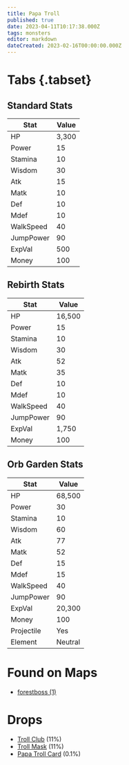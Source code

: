 ```yaml
---
title: Papa Troll
published: true
date: 2023-04-11T10:17:38.000Z
tags: monsters
editor: markdown
dateCreated: 2023-02-16T00:00:00.000Z
---
```


# Tabs {.tabset}

## Standard Stats

|Stat|Value|
|-|-|
|HP|3,300|
|Power|15|
|Stamina|10|
|Wisdom|30|
|Atk|15|
|Matk|10|
|Def|10|
|Mdef|10|
|WalkSpeed|40|
|JumpPower|90|
|ExpVal|500|
|Money|100|
## Rebirth Stats

|Stat|Value|
|-|-|
|HP|16,500|
|Power|15|
|Stamina|10|
|Wisdom|30|
|Atk|52|
|Matk|35|
|Def|10|
|Mdef|10|
|WalkSpeed|40|
|JumpPower|90|
|ExpVal|1,750|
|Money|100|
## Orb Garden Stats

|Stat|Value|
|-|-|
|HP|68,500|
|Power|30|
|Stamina|10|
|Wisdom|60|
|Atk|77|
|Matk|52|
|Def|15|
|Mdef|15|
|WalkSpeed|40|
|JumpPower|90|
|ExpVal|20,300|
|Money|100|
|Projectile|Yes|
|Element|Neutral|

# Found on Maps
 * [forestboss (1)](/maps/forestboss)

# Drops
 * [Troll Club](/items/troll-club) (11%)
 * [Troll Mask](/items/troll-mask) (11%)
 * [Papa Troll Card](/items/papa-troll-card) (0.1%)
